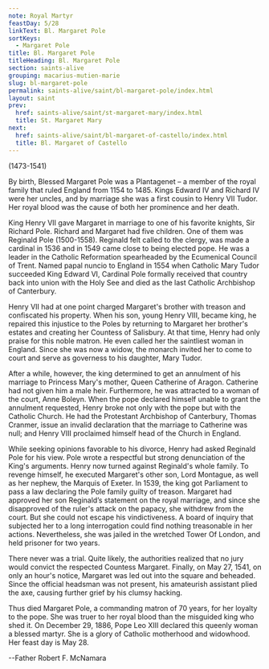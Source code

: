```yaml
---
note: Royal Martyr
feastDay: 5/28
linkText: Bl. Margaret Pole
sortKeys:
  - Margaret Pole
title: Bl. Margaret Pole
titleHeading: Bl. Margaret Pole
section: saints-alive
grouping: macarius-mutien-marie
slug: bl-margaret-pole
permalink: saints-alive/saint/bl-margaret-pole/index.html
layout: saint
prev:
  href: saints-alive/saint/st-margaret-mary/index.html
  title: St. Margaret Mary
next:
  href: saints-alive/saint/bl-margaret-of-castello/index.html
  title: Bl. Margaret of Castello
---
```

(1473-1541)

By birth, Blessed Margaret Pole was a Plantagenet – a member of the royal family that ruled England from 1154 to 1485. Kings Edward IV and Richard IV were her uncles, and by marriage she was a first cousin to Henry VII Tudor. Her royal blood was the cause of both her prominence and her death.

King Henry VII gave Margaret in marriage to one of his favorite knights, Sir Richard Pole. Richard and Margaret had five children. One of them was Reginald Pole (1500-1558). Reginald felt called to the clergy, was made a cardinal in 1536 and in 1549 came close to being elected pope. He was a leader in the Catholic Reformation spearheaded by the Ecumenical Council of Trent. Named papal nuncio to England in 1554 when Catholic Mary Tudor succeeded King Edward VI, Cardinal Pole formally received that country back into union with the Holy See and died as the last Catholic Archbishop of Canterbury.

Henry VII had at one point charged Margaret's brother with treason and confiscated his property. When his son, young Henry VIII, became king, he repaired this injustice to the Poles by returning to Margaret her brother's estates and creating her Countess of Salisbury. At that time, Henry had only praise for this noble matron. He even called her the saintliest woman in England. Since she was now a widow, the monarch invited her to come to court and serve as governess to his daughter, Mary Tudor.

After a while, however, the king determined to get an annulment of his marriage to Princess Mary's mother, Queen Catherine of Aragon. Catherine had not given him a male heir. Furthermore, he was attracted to a woman of the court, Anne Boleyn. When the pope declared himself unable to grant the annulment requested, Henry broke not only with the pope but with the Catholic Church. He had the Protestant Archbishop of Canterbury, Thomas Cranmer, issue an invalid declaration that the marriage to Catherine was null; and Henry VIII proclaimed himself head of the Church in England.

While seeking opinions favorable to his divorce, Henry had asked Reginald Pole for his view. Pole wrote a respectful but strong denunciation of the King's arguments. Henry now turned against Reginald's whole family. To revenge himself, he executed Margaret's other son, Lord Montague, as well as her nephew, the Marquis of Exeter. In 1539, the king got Parliament to pass a law declaring the Pole family guilty of treason. Margaret had approved her son Reginald’s statement on the royal marriage, and since she disapproved of the ruler's attack on the papacy, she withdrew from the court. But she could not escape his vindictiveness. A board of inquiry that subjected her to a long interrogation could find nothing treasonable in her actions. Nevertheless, she was jailed in the wretched Tower Of London, and held prisoner for two years.

There never was a trial. Quite likely, the authorities realized that no jury would convict the respected Countess Margaret. Finally, on May 27, 1541, on only an hour's notice, Margaret was led out into the square and beheaded. Since the official headsman was not present, his amateurish assistant plied the axe, causing further grief by his clumsy hacking.

Thus died Margaret Pole, a commanding matron of 70 years, for her loyalty to the pope. She was truer to her royal blood than the misguided king who shed it. On December 29, 1886, Pope Leo XIII declared this queenly woman a blessed martyr. She is a glory of Catholic motherhood and widowhood. Her feast day is May 28.

\--Father Robert F. McNamara